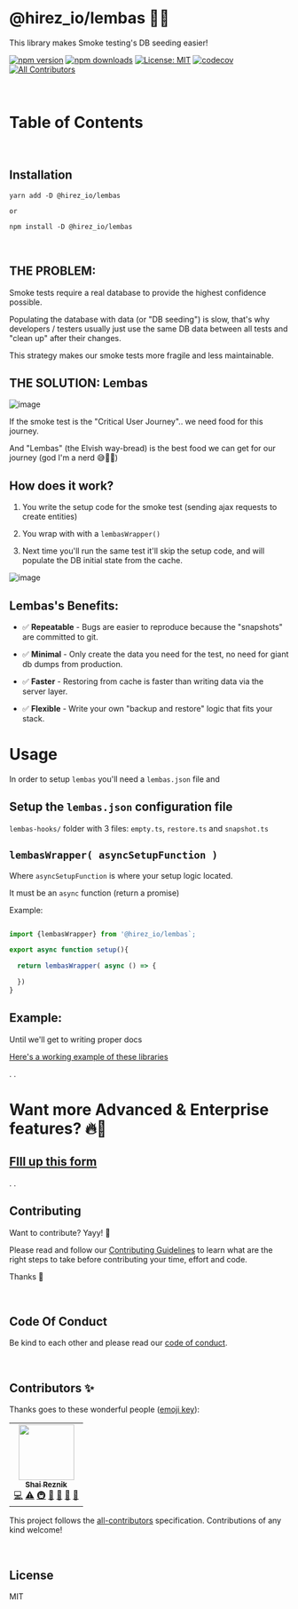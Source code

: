 # @hirez_io/lembas 🍞✨

This library makes Smoke testing's DB seeding easier!

[![npm version](https://img.shields.io/npm/v/@hirez_io/lembas.svg?style=flat-square)](https://www.npmjs.org/package/@hirez_io/lembas)
[![npm downloads](https://img.shields.io/npm/dm/@hirez_io/lembas.svg?style=flat-square)](http://npm-stat.com/charts.html?package=@hirez_io/lembas&from=2017-07-26)
[![License: MIT](https://img.shields.io/badge/License-MIT-green.svg)](https://opensource.org/licenses/MIT)
[![codecov](https://img.shields.io/codecov/c/github/hirezio/lembas.svg)](https://codecov.io/gh/hirezio/lembas) <!-- ALL-CONTRIBUTORS-BADGE:START - Do not remove or modify this section -->
[![All Contributors](https://img.shields.io/badge/all_contributors-1-green.svg?style=flat-square)](#contributors-)
<!-- ALL-CONTRIBUTORS-BADGE:END -->

<br/>


# Table of Contents

<br/>

## Installation

```console
yarn add -D @hirez_io/lembas

or

npm install -D @hirez_io/lembas
```

<br/>


## THE PROBLEM: 

Smoke tests require a real database to provide the highest confidence possible.

Populating the database with data (or "DB seeding") is slow, that's why developers / testers usually just use the same DB data between all tests and "clean up" after their changes.

This strategy makes our smoke tests more fragile and less maintainable.



## THE SOLUTION: Lembas

![image](https://user-images.githubusercontent.com/1430726/172548918-b8e018a1-56bd-4ea7-ad55-56ead20c61be.png)

If the smoke test is the "Critical User Journey".. we need food for this journey.

And "Lembas" (the Elvish way-bread) is the best food we can get for our journey (god I'm a nerd 😅🤦‍♂️)


## How does it work?

1. You write the setup code for the smoke test (sending ajax requests to create entities)
   
2. You wrap with with a `lembasWrapper()`
   
3. Next time you'll run the same test it'll skip the setup code, and will populate the DB initial state from the cache.


![image](https://user-images.githubusercontent.com/1430726/172550271-2d42c96f-5fd6-49e0-82ff-f93ae73b6045.png)

## Lembas's Benefits:

* ✅ **Repeatable** - Bugs are easier to reproduce because the "snapshots" are committed to git.

* ✅ **Minimal** - Only create the data you need for the test, no need for giant db dumps from production.

* ✅ **Faster** - Restoring from cache is faster than writing data via the server layer.

* ✅ **Flexible** - Write your own "backup and restore" logic that fits your stack.
 

# Usage

In order to setup `lembas` you'll need a `lembas.json` file and 

## Setup the `lembas.json` configuration file




`lembas-hooks/` folder with 3 files: `empty.ts`, `restore.ts` and `snapshot.ts`

## `lembasWrapper( asyncSetupFunction )`

Where `asyncSetupFunction` is where your setup logic located.

It must be an `async` function (return a promise)


Example: 

```js

import {lembasWrapper} from '@hirez_io/lembas`;

export async function setup(){

  return lembasWrapper( async () => {

  })
}

```


## Example:

Until we'll get to writing proper docs

[Here's a working example of these libraries](https://github.com/hirezio/lembas/tree/main/e2e/lembas-e2e)

.
.


# Want more Advanced & Enterprise features? 🔥💪

## [FIll up this form](https://forms.gle/iVr6rbyVLNFB8gbF6)

.
.


## Contributing

Want to contribute? Yayy! 🎉

Please read and follow our [Contributing Guidelines](CONTRIBUTING.md) to learn what are the right steps to take before contributing your time, effort and code.

Thanks 🙏

<br/>

## Code Of Conduct

Be kind to each other and please read our [code of conduct](CODE_OF_CONDUCT.md).

<br/>

## Contributors ✨

Thanks goes to these wonderful people ([emoji key](https://allcontributors.org/docs/en/emoji-key)):

<!-- ALL-CONTRIBUTORS-LIST:START - Do not remove or modify this section -->
<!-- prettier-ignore-start -->
<!-- markdownlint-disable -->
<table>
  <tr>
    <td align="center"><a href="https://hirez.io/?utm_source=github&utm_medium=link&utm_campaign=lembas"><img src="https://avatars1.githubusercontent.com/u/1430726?v=4?s=100" width="100px;" alt=""/><br /><sub><b>Shai Reznik</b></sub></a><br /><a href="https://github.com/hirezio/lembas/commits?author=shairez" title="Code">💻</a> <a href="https://github.com/hirezio/lembas/commits?author=shairez" title="Tests">⚠️</a> <a href="#infra-shairez" title="Infrastructure (Hosting, Build-Tools, etc)">🚇</a> <a href="https://github.com/hirezio/lembas/commits?author=shairez" title="Documentation">📖</a> <a href="#maintenance-shairez" title="Maintenance">🚧</a> <a href="https://github.com/hirezio/lembas/pulls?q=is%3Apr+reviewed-by%3Ashairez" title="Reviewed Pull Requests">👀</a> <a href="#ideas-shairez" title="Ideas, Planning, & Feedback">🤔</a></td>
 
  </tr>
</table>

<!-- markdownlint-restore -->
<!-- prettier-ignore-end -->

<!-- ALL-CONTRIBUTORS-LIST:END -->

This project follows the [all-contributors](https://github.com/all-contributors/all-contributors) specification. Contributions of any kind welcome!

<br/>


## License

MIT


